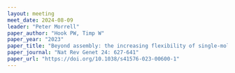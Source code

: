 ```yaml
---
layout: meeting
meet_date: 2024-08-09
leader: "Peter Morrell"
paper_author: "Hook PW, Timp W"
paper_year: "2023"
paper_title: "Beyond assembly: the increasing flexibility of single-molecule sequencing technology"
paper_journal: "Nat Rev Genet 24: 627-641"
paper_url: "https://doi.org/10.1038/s41576-023-00600-1"
---
```



